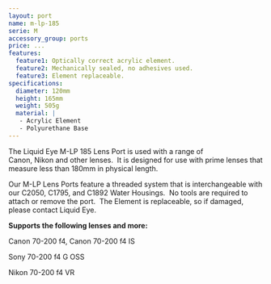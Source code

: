 ```yaml
---
layout: port
name: m-lp-185
serie: M
accessory_group: ports
price: ...
features:
  feature1: Optically correct acrylic element.
  feature2: Mechanically sealed, no adhesives used.
  feature3: Element replaceable.
specifications:
  diameter: 120mm
  height: 165mm
  weight: 505g
  material: |
   - Acrylic Element
   - Polyurethane Base
---
```

The Liquid Eye M-LP 185 Lens Port is used with a range of Canon, Nikon and other lenses.  It is designed for use with prime lenses that measure less than 180mm in physical length.

Our M-LP Lens Ports feature a threaded system that is interchangeable with our C2050, C1795, and C1892 Water Housings.  No tools are required to attach or remove the port.  The Element is replaceable, so if damaged, please contact Liquid Eye.

**Supports the following lenses and more:**

Canon	70-200 f4, Canon	70-200 f4 IS

Sony 70-200 f4 G OSS

Nikon	70-200 f4 VR
